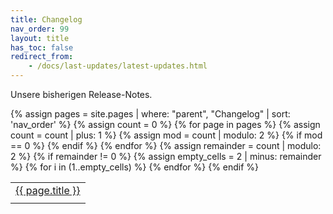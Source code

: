 ```yaml
---
title: Changelog
nav_order: 99
layout: title
has_toc: false
redirect_from:
    - /docs/last-updates/latest-updates.html
---
```


Unsere bisherigen Release-Notes.

<table>
  <!-- <thead>
    <tr>
      <th></th>
      <th><em>Releases</em></th>
      <th></th>
    </tr>
  </thead> -->
  <tbody>
    {% assign pages = site.pages | where: "parent", "Changelog" | sort: 'nav_order' %}
    {% assign count = 0 %}
    <tr>
    {% for page in pages %}
      <td style="text-align:center;"><a href="{{ page.url }}">{{ page.title }}</a></td>
      {% assign count = count | plus: 1 %}
      {% assign mod = count | modulo: 2 %}
      {% if mod == 0 %}
        </tr><tr>
      {% endif %}
    {% endfor %}
    {% assign remainder = count | modulo: 2 %}
    {% if remainder != 0 %}
      {% assign empty_cells = 2 | minus: remainder %}
      {% for i in (1..empty_cells) %}
        <td></td>
      {% endfor %}
    {% endif %}
      </tr>
  </tbody>
</table>
